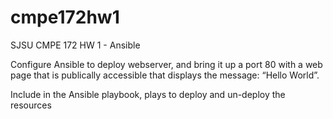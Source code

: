 # cmpe172hw1
SJSU CMPE 172 HW 1 - Ansible

Configure Ansible to deploy webserver, and bring it up a port 80 with a web page that is publically accessible that displays the message: “Hello World”.

Include in the Ansible playbook, plays to deploy and un-deploy the resources
